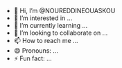 - 👋 Hi, I’m @NOUREDDINEOUASKOU
- 👀 I’m interested in ...
- 🌱 I’m currently learning ...
- 💞️ I’m looking to collaborate on ...
- 📫 How to reach me ...
- 😄 Pronouns: ...
- ⚡ Fun fact: ...

<!---
NOUREDDINEOUASKOU/NOUREDDINEOUASKOU is a ✨ special ✨ repository because its `README.md` (this file) appears on your GitHub profile.
You can click the Preview link to take a look at your changes.
--->
